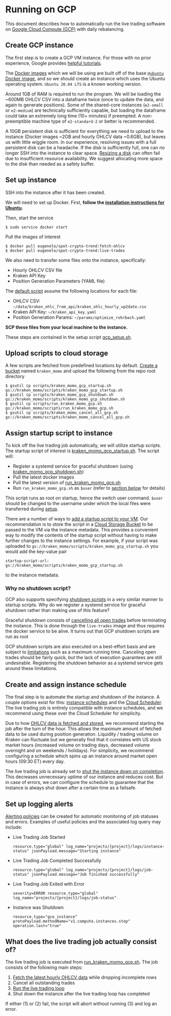 # Running on GCP

This document describes how to automatically run the live trading software on [Google Cloud Compute (GCP)](https://cloud.google.com/products/compute) with daily rebalancing.

## Create GCP instance

The first step is to create a GCP VM instance. For those with no prior experience, Google provides [helpful tutorials](https://cloud.google.com/compute/docs/create-linux-vm-instance).

The [Docker images](./building-docker-images.md) which we will be using are built off of the base [`@ubuntu` Docker image](https://hub.docker.com/_/ubuntu), and so we should create an instance which uses the Ubuntu operating system. `Ubuntu 20.04 LTS` is a known working version.

Around 1GB of RAM is required to run the program. We will be loading the ~600MB OHLCV CSV into a dataframe twice (once to update the data, and again to generate positions). Some of the shared-core instances (`e2-small` or `e2-medium`) are technically sufficiently capable, but loading the dataframe could take an extremely long time (10+ minutes) if preempted. A non-preemptible machine type of `e2-standard-2` or better is recommended.

A 10GB persistent disk is sufficient for everything we need to upload to the instance (Docker images ~2GB and hourly OHLCV data ~0.6GB), but leaves us with little wiggle room. In our experience, resolving issues with a full persistent disk can be a headache. If the disk is sufficiently full, one can no longer SSH into the instance to clear space. [Resizing a disk](https://cloud.google.com/compute/docs/disks/resize-persistent-disk) can often fail due to insufficient resource availability. We suggest allocating more space to the disk than needed as a safety buffer.


## Set up instance

SSH into the instance after it has been created.

We will need to set up Docker. First, **follow the [installation instructions for Ubuntu](https://docs.docker.com/engine/install/ubuntu/).**

Then, start the service
```
$ sudo service docker start
```

Pull the images of interest
```
$ docker pull eugenelo/spot-crypto-trend:fetch-ohlcv
$ docker pull eugenelo/spot-crypto-trend:live-trades
```

We also need to transfer some files onto the instance, specifically:

- Hourly OHLCV CSV file
- Kraken API Key
- Position Generation Parameters (YAML file)

The [default script](../scripts/run_kraken_momo_gcp.sh) assume the following locations for each file:

- OHLCV CSV: `~/data/kraken_ohlc_from_api/kraken_ohlc_hourly_up2date.csv`
- Kraken API Key: `~/kraken_api_key.yaml`
- Position Generation Params: `~/params/optimize_rohrbach.yaml`

**SCP these files from your local machine to the instance.**

These steps are contained in the setup script [gcp_setup.sh](../scripts/gcp_setup.sh).


## Upload scripts to cloud storage

A few scripts are fetched from predefined locations by default. [Create a bucket](https://cloud.google.com/storage/docs/creating-buckets) named `kraken_momo` and upload the following from the repo root directory
```
$ gsutil cp scripts/kraken_momo_gcp_startup.sh gs://kraken_momo/scripts/kraken_momo_gcp_startup.sh
$ gsutil cp scripts/kraken_momo_gcp_shutdown.sh gs://kraken_momo/scripts/kraken_momo_gcp_shutdown.sh
$ gsutil cp scripts/run_kraken_momo_gcp.sh gs://kraken_momo/scripts/run_kraken_momo_gcp.sh
$ gsutil cp scripts/kraken_momo_cancel_all_gcp.sh gs://kraken_momo/scripts/kraken_momo_cancel_all_gcp.sh
```


## Assign startup script to instance

To kick off the live trading job automatically, we will utilize startup scripts. The startup script of interest is [kraken_momo_gcp_startup.sh](../scripts/kraken_momo_gcp_startup.sh). The script will:

- Register a systemd service for graceful shutdown (using [kraken_momo_gcp_shutdown.sh](../scripts/kraken_momo_gcp_shutdown.sh))
- Pull the latest docker images
- Pull the latest version of [run_kraken_momo_gcp.sh](../scripts/run_kraken_momo_gcp.sh)
- Run `run_kraken_momo_gcp.sh` as `$user` (refer to [section below](#what-does-the-live-trading-job-actually-consist-of) for details)

This script runs as root on startup, hence the switch user command. `$user` should be changed to the username under which the local files were transferred during [setup](#set-up-instance).

There are a number of ways to [add a startup script to your VM](https://cloud.google.com/compute/docs/instances/startup-scripts/linux). Our recommendation is to store the script in a [Cloud Storage Bucket](https://cloud.google.com/storage?hl=en) to be passed to the VM via the instance metadata. This provides a convenient way to modify the contents of the startup script without having to make further changes to the instance settings. For example, if your script was uploaded to `gs://kraken_momo/scripts/kraken_momo_gcp_startup.sh` you would add the key-value pair
```
startup-script-url: gs://kraken_momo/scripts/kraken_momo_gcp_startup.sh
```
to the instance metadata.

### Why no shutdown script?

GCP also supports specifying [shutdown scripts](https://cloud.google.com/compute/docs/shutdownscript) in a very similar manner to startup scripts. Why do we register a systemd service for graceful shutdown rather than making use of this feature?

Graceful shutdown consists of [cancelling all open trades](../scripts/kraken_momo_cancel_all_gcp.sh) before terminating the instance. This is done through the `live-trades` image and thus requires the docker service to be alive. It turns out that GCP shutdown scripts are run as root

GCP shutdown scripts are also executed on a best-effort basis and are subject to [limitations](https://cloud.google.com/compute/docs/shutdownscript#limitations) such as a maximum running time. Canceling open trades should be fairly quick, but the lack of execution guarantees are still undesirable. Registering the shutdown behavior as a systemd service gets around these limitations.


## Create and assign instance schedule

The final step is to automate the startup and shutdown of the instance. A couple options exist for this: [instance schedules](https://cloud.google.com/compute/docs/instances/schedule-instance-start-stop) and the [Cloud Scheduler](https://cloud.google.com/scheduler/docs/start-and-stop-compute-engine-instances-on-a-schedule). The live trading job is entirely compatible with instance schedules, and we recommend using these over the Cloud Scheduler for simplicity.

Due to how [OHLCV data is fetched and stored](./features/fetching-kraken-ohlcv-data.md#dropping-incomplete-rows), we recommend starting the job after the turn of the hour. This allows the maximum amount of fetched data to be used during position generation. Liquidity / trading volume on Kraken can fluctuate but we generally find that it correlates with US stock market hours (increased volume on trading days, decreased volume overnight and on weekends / holidays). For simplicity, we recommend configuring a schedule which spins up an instance around market open hours (09:30 ET) every day.

The live trading job is already set to [shut the instance down on completion](#what-does-the-live-trading-job-actually-consist-of). This decreases unnecessary uptime of our instance and reduces cost. But in case of errors, we can configure the schedule to guarantee that the instance is always shut down after a certain time as a failsafe.


## Set up logging alerts

[Alerting policies](https://cloud.google.com/logging/docs/alerting/log-based-alerts) can be created for automatic monitoring of job statuses and errors. Examples of useful policies and the associated log query may include:

- Live Trading Job Started
  ```
  resource.type="global" log_name="projects/{project}/logs/instance-status" jsonPayload.message="Starting instance"
  ```
- Live Trading Job Completed Successfully
  ```
  resource.type="global" log_name="projects/{project}/logs/job-status" jsonPayload.message="Job finished successfully"
  ```
- Live Trading Job Exited with Error
  ```
  severity=ERROR resource.type="global" log_name="projects/{project}/logs/job-status"
  ```
- Instance was Shutdown
  ```
  resource.type="gce_instance" protoPayload.methodName="v1.compute.instances.stop" operation.last="true"
  ```


## What does the live trading job actually consist of?

The live trading job is executed from [run_kraken_momo_gcp.sh](../scripts/run_kraken_momo_gcp.sh). The job consists of the following main steps:

1. [Fetch the latest hourly OHLCV data](./features/fetching-kraken-ohlcv-data.md) while dropping incomplete rows
2. Cancel all outstanding trades
3. [Run the live trading loop](./features/live-trading.md)
4. Shut down the instance after the live trading loop has completed

If either (1) or (2) fail, the script will abort without running (3) and log an error.
